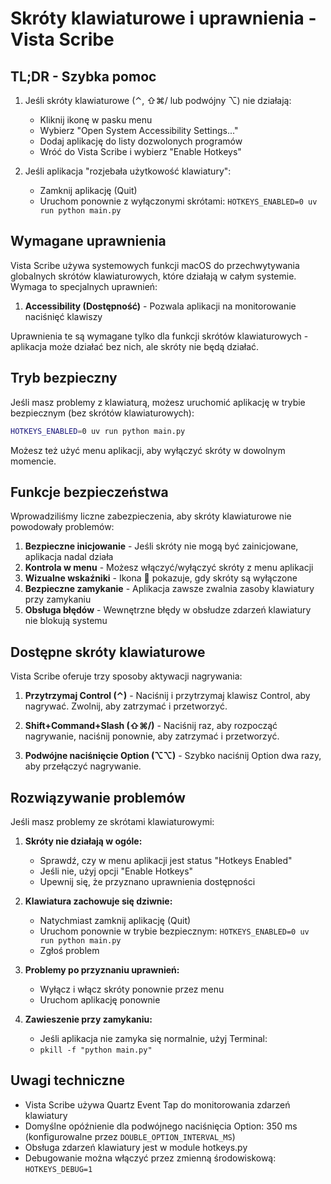 # Skróty klawiaturowe i uprawnienia - Vista Scribe

## TL;DR - Szybka pomoc

1. Jeśli skróty klawiaturowe (⌃, ⇧⌘/ lub podwójny ⌥) nie działają:
   - Kliknij ikonę w pasku menu
   - Wybierz "Open System Accessibility Settings..."
   - Dodaj aplikację do listy dozwolonych programów
   - Wróć do Vista Scribe i wybierz "Enable Hotkeys"

2. Jeśli aplikacja "rozjebała użytkowość klawiatury":
   - Zamknij aplikację (Quit)
   - Uruchom ponownie z wyłączonymi skrótami: `HOTKEYS_ENABLED=0 uv run python main.py`

## Wymagane uprawnienia

Vista Scribe używa systemowych funkcji macOS do przechwytywania globalnych skrótów klawiaturowych, które działają w całym systemie. Wymaga to specjalnych uprawnień:

1. **Accessibility (Dostępność)** - Pozwala aplikacji na monitorowanie naciśnięć klawiszy

Uprawnienia te są wymagane tylko dla funkcji skrótów klawiaturowych - aplikacja może działać bez nich, ale skróty nie będą działać.

## Tryb bezpieczny

Jeśli masz problemy z klawiaturą, możesz uruchomić aplikację w trybie bezpiecznym (bez skrótów klawiaturowych):

```bash
HOTKEYS_ENABLED=0 uv run python main.py
```

Możesz też użyć menu aplikacji, aby wyłączyć skróty w dowolnym momencie.

## Funkcje bezpieczeństwa

Wprowadziliśmy liczne zabezpieczenia, aby skróty klawiaturowe nie powodowały problemów:

1. **Bezpieczne inicjowanie** - Jeśli skróty nie mogą być zainicjowane, aplikacja nadal działa
2. **Kontrola w menu** - Możesz włączyć/wyłączyć skróty z menu aplikacji
3. **Wizualne wskaźniki** - Ikona 🚫 pokazuje, gdy skróty są wyłączone
4. **Bezpieczne zamykanie** - Aplikacja zawsze zwalnia zasoby klawiatury przy zamykaniu
5. **Obsługa błędów** - Wewnętrzne błędy w obsłudze zdarzeń klawiatury nie blokują systemu

## Dostępne skróty klawiaturowe

Vista Scribe oferuje trzy sposoby aktywacji nagrywania:

1. **Przytrzymaj Control (⌃)** - Naciśnij i przytrzymaj klawisz Control, aby nagrywać. Zwolnij, aby zatrzymać i przetworzyć.

2. **Shift+Command+Slash (⇧⌘/)** - Naciśnij raz, aby rozpocząć nagrywanie, naciśnij ponownie, aby zatrzymać i przetworzyć.

3. **Podwójne naciśnięcie Option (⌥⌥)** - Szybko naciśnij Option dwa razy, aby przełączyć nagrywanie.

## Rozwiązywanie problemów

Jeśli masz problemy ze skrótami klawiaturowymi:

1. **Skróty nie działają w ogóle:**
   - Sprawdź, czy w menu aplikacji jest status "Hotkeys Enabled"
   - Jeśli nie, użyj opcji "Enable Hotkeys"
   - Upewnij się, że przyznano uprawnienia dostępności

2. **Klawiatura zachowuje się dziwnie:**
   - Natychmiast zamknij aplikację (Quit)
   - Uruchom ponownie w trybie bezpiecznym: `HOTKEYS_ENABLED=0 uv run python main.py`
   - Zgłoś problem

3. **Problemy po przyznaniu uprawnień:**
   - Wyłącz i włącz skróty ponownie przez menu
   - Uruchom aplikację ponownie

4. **Zawieszenie przy zamykaniu:**
   - Jeśli aplikacja nie zamyka się normalnie, użyj Terminal:
   - `pkill -f "python main.py"`

## Uwagi techniczne

- Vista Scribe używa Quartz Event Tap do monitorowania zdarzeń klawiatury
- Domyślne opóźnienie dla podwójnego naciśnięcia Option: 350 ms (konfigurowalne przez `DOUBLE_OPTION_INTERVAL_MS`)
- Obsługa zdarzeń klawiatury jest w module hotkeys.py
- Debugowanie można włączyć przez zmienną środowiskową: `HOTKEYS_DEBUG=1`